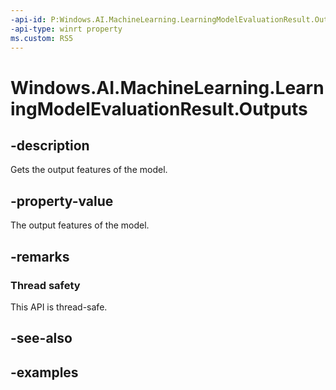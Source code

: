 ```yaml
---
-api-id: P:Windows.AI.MachineLearning.LearningModelEvaluationResult.Outputs
-api-type: winrt property
ms.custom: RS5
---
```


<!-- Property syntax.
public IMapView<string, object> Outputs { get; }
-->

# Windows.AI.MachineLearning.LearningModelEvaluationResult.Outputs

## -description
Gets the output features of the model.

## -property-value
The output features of the model.

## -remarks

### Thread safety
This API is thread-safe.

## -see-also

## -examples
